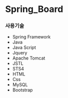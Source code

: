 # Spring_Board

### 사용기술
* Spring Framework
* Java
* Java Script
* Jquery
* Apache Tomcat
* JSTL
* STS4
* HTML
* Css
* MySQL
* Bootstrap
